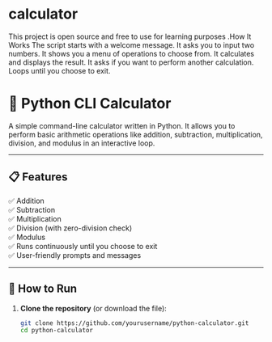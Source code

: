 # calculator
This project is open source and free to use for learning purposes .How It Works The script starts with a welcome message.  It asks you to input two numbers.  It shows you a menu of operations to choose from.  It calculates and displays the result.  It asks if you want to perform another calculation.  Loops until you choose to exit.
# 🧮 Python CLI Calculator

A simple command-line calculator written in Python. It allows you to perform basic arithmetic operations like addition, subtraction, multiplication, division, and modulus in an interactive loop.

---

## 📋 Features

✅ Addition  
✅ Subtraction  
✅ Multiplication  
✅ Division (with zero-division check)  
✅ Modulus  
✅ Runs continuously until you choose to exit  
✅ User-friendly prompts and messages

---

## 🚀 How to Run

1. **Clone the repository** (or download the file):

   ```bash
   git clone https://github.com/yourusername/python-calculator.git
   cd python-calculator
